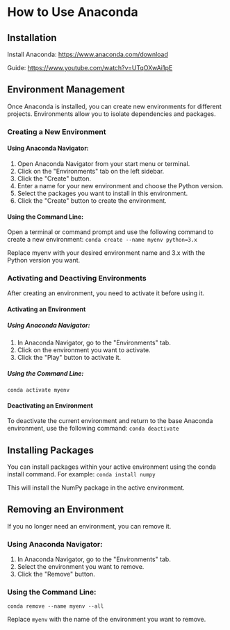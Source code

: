 # How to Use Anaconda

## Installation

Install Anaconda:
https://www.anaconda.com/download

Guide:
https://www.youtube.com/watch?v=UTqOXwAi1pE 

## Environment Management

Once Anaconda is installed, you can create new environments for different projects. Environments allow you to isolate dependencies and packages.

### Creating a New Environment

#### Using Anaconda Navigator:
1. Open Anaconda Navigator from your start menu or terminal.
2. Click on the "Environments" tab on the left sidebar.
3. Click the "Create" button.
4. Enter a name for your new environment and choose the Python version.
5. Select the packages you want to install in this environment.
6. Click the "Create" button to create the environment.

#### Using the Command Line:
Open a terminal or command prompt and use the following command to create a new environment:
`conda create --name myenv python=3.x`

Replace myenv with your desired environment name and 3.x with the Python version you want.

### Activating and Deactiving Environments

After creating an environment, you need to activate it before using it.

#### Activating an Environment

##### Using Anaconda Navigator:
1. In Anaconda Navigator, go to the "Environments" tab.
2. Click on the environment you want to activate.
3. Click the "Play" button to activate it.

##### Using the Command Line:
`conda activate myenv`

#### Deactivating an Environment
To deactivate the current environment and return to the base Anaconda environment, use the following command:
`conda deactivate`

## Installing Packages

You can install packages within your active environment using the conda install command. For example:
`conda install numpy`

This will install the NumPy package in the active environment.

## Removing an Environment

If you no longer need an environment, you can remove it.

### Using Anaconda Navigator:

1. In Anaconda Navigator, go to the "Environments" tab.
2. Select the environment you want to remove.
3. Click the "Remove" button.

### Using the Command Line:
`conda remove --name myenv --all`

Replace `myenv` with the name of the environment you want to remove.